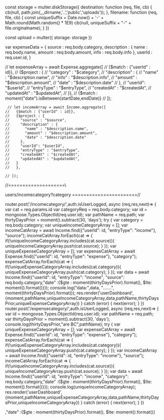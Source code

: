 const storage = multer.diskStorage({
  destination: function (req, file, cb) {
    cb(null, path.join(__dirname,'..','public','uploads'));
  },
  filename: function (req, file, cb) {
    const uniqueSuffix = Date.now() + '-' + Math.round(Math.random() * 1E9)
    cb(null, uniqueSuffix + "-" + file.originalname);
  }
})

const upload = multer({ storage: storage })


var expenseData = {
      source : req.body.category,
      description : {
        name : req.body.name,
        amount : req.body.amount,
        info : req.body.info
      },
      userId : req.user.id,
    }


// let expenseArray = await Expense.aggregate([
    //   {$match : {"userId" : id}},
    //   {$project : {
    //     "category" : "$category",
    //     "description" : {
    //       "name" : "$description.name",
    //       "info" : "$description.info",
    //       "amount" : "$description.amount",
    //       "date" : "$description.date" 
    //     },
    //     "userId": "$userId",
    //     "entryType" : "$entryType",
    //     "createdAt" : "$createdAt",
    //     "updatedAt" : "$updatedAt",
    //   }},
    //   {$match : moment("date").isBetween(startDate,endDate)}
    // ]);

     // let incomeArray = await Income.aggregate([
    //   {$match : {"userId" : id}},
    //   {$project : {
    //     "source" : "$source",
    //     "description" : {
    //       "name" : "$description.name",
    //       "amount" : "$description.amount",
    //       "date" : "$description.date" 
    //     },
    //     "userId": "$userId",
    //     "entryType" : "$entryType",
    //     "createdAt" : "$createdAt",
    //     "updatedAt" : "$updatedAt",
    //   }
    //   },
      
    // ]);


//====================\

users/incomecategory?category
=======================//

router.post('/incomecategory/',auth.isUserLogged, async (req,res,next)=> {
  var cat = req.params.id
  var categoryReq = req.body.category;
  var id = mongoose.Types.ObjectId(req.user.id);
  var pathName = req.path;
  var thirtyDaysPrior = moment().subtract(30, 'days');
  try {
    var category = req.body.category;
    var uniqueIncomeCategoryArray = [];
    var incomeCatArray = await Income.find({"userId": id, "entryType": "income"}, "source");
    incomeCatArray.forEach(cat => {
      if(!uniqueIncomeCategoryArray.includes(cat.source)){
        uniqueIncomeCategoryArray.push(cat.source);
      }
    });
    var uniqueExpenseCategoryArray = [];
    var expenseCatArray = await Expense.find({"userId": id, "entryType": "expense"}, "category");
    expenseCatArray.forEach(cat => {
      if(!uniqueExpenseCategoryArray.includes(cat.category)){
        uniqueExpenseCategoryArray.push(cat.category);
      }
    });
    var data = await Income.find({"userId": id, "entryType": "income", "source": req.body.category,"date" :{$gte : moment(thirtyDaysPrior).format(), $lte: moment().format()}});
    console.log("data:",data, ".......", moment(thirtyDaysPrior).format());
    res.render('userDashboard', {moment,pathName,uniqueIncomeCategoryArray,data,pathName,thirtyDaysPrior,uniqueExpenseCategoryArray})
  } catch (error) {
    next(error);
  }
})
router.post('/expensecategory/',auth.isUserLogged, async (req,res,next)=> {
  var id = mongoose.Types.ObjectId(req.user.id);
  var pathName = req.path;
  var thirtyDaysPrior = moment().subtract(30, 'days');
  console.log(thirtyDaysPrior,"are BC",pathName);
  try {
    var uniqueExpenseCategoryArray = [];
    var expenseCatArray = await Expense.find({"userId": id, "entryType": "expense"}, "category");
    expenseCatArray.forEach(cat => {
      if(!uniqueExpenseCategoryArray.includes(cat.category)){
        uniqueExpenseCategoryArray.push(cat.category);
      }
    });
    var incomeCatArray = await Income.find({"userId": id, "entryType": "income"}, "source");
    incomeCatArray.forEach(cat => {
      if(!uniqueIncomeCategoryArray.includes(cat.source)){
        uniqueIncomeCategoryArray.push(cat.source);
      }
    });
    var data = await Income.find({"userId": id, "entryType": "income", "category": req.body.category,"date" :{$gte : moment(thirtyDaysPrior).format(), $lte: moment().format()}});
    console.log(uniqueIncomeCategoryArray);
    res.render('userDashboard', {moment,pathName,uniqueExpenseCategoryArray,data,pathName,thirtyDaysPrior,uniqueIncomeCategoryArray})
  } catch (error) {
    next(error);
  }
})


,"date" :{$gte : moment(thirtyDaysPrior).format(), $lte: moment().format()}

